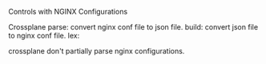 Controls with NGINX Configurations

Crossplane
    parse: convert nginx conf file to json file.
    build: convert json file to nginx conf file.
    lex:    

crossplane don't partially parse nginx configurations. 



    

